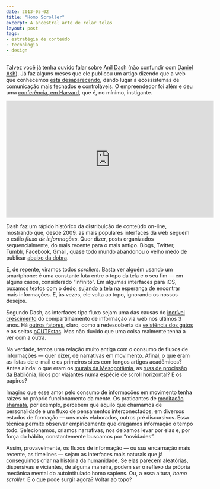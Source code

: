 ```yaml
---
date: 2013-05-02
title: "Homo Scroller"
excerpt: A ancestral arte de rolar telas
layout: post
tags: 
- estratégia de conteúdo
- tecnologia
- design
---
```


Talvez você já tenha ouvido falar sobre [Anil Dash](http://dashes.com/anil/about.html) (não confundir com [Daniel Ash](https://en.wikipedia.org/wiki/Daniel_Ash)). Já faz alguns meses que ele publicou um artigo dizendo que a web que conhecemos [está desaparecendo](http://dashes.com/anil/2012/12/the-web-we-lost.html), dando lugar a ecossistemas de comunicação mais fechados e controláveis. O empreendedor foi além e deu uma [conferência, em Harvard,](http://dashes.com/anil/2013/04/harvard.html) que é, no mínimo, instigante.

<iframe width="560" height="315" src="http://www.youtube-nocookie.com/embed/9KKMnoTTHJk?rel=0#t=2457s?" frameborder="0" allowfullscreen></iframe>

Dash faz um rápido histórico da distribuição de conteúdo on-line, mostrando que, desde 2009, as mais populares interfaces da web seguem o estilo *fluxo de informações*. Quer dizer, posts organizados sequencialmente, do mais recente para o mais antigo. Blogs, Twitter, Tumblr, Facebook, Gmail, quase todo mundo abandonou o velho medo de publicar [abaixo da dobra](https://en.wikipedia.org/wiki/Above_the_fold).

E, de repente, viramos todos *scrollers*. Basta ver alguém usando um smartphone: é uma constante luta entre o topo da tela e o seu fim — em alguns casos, considerado “infinito”. Em algumas interfaces para iOS, puxamos textos com o dedo, [sujando a tela](http://www.engadget.com/2007/10/18/phone-fingers-fight-smudges-protect-against-stds/) na esperança de encontrar mais informações. E, às vezes, ele volta ao topo, ignorando os nossos desejos.

Segundo Dash, as interfaces tipo fluxo sejam uma das causas do [incrível crescimento](http://caosordenado.com/2012-uma-nova-era-para-a-comunicacao/) do compartilhamento de informação via web nos últimos 3 anos. Há [outros fatores](https://www.youtube.com/watch?v=ycwsF77NP_A), claro, como a redescoberta da [existência dos gatos](http://www.reddit.com/r/cats/) e as seitas [oCUTEstas](http://www.reddit.com/r/aww). Mas não duvido que uma coisa realmente tenha a ver com a outra.

Na verdade, temos uma relação muito antiga com o consumo de fluxos de informações — quer dizer, de narrativas em movimento. Afinal, o que eram as listas de e-mail e os primeiros sites com longos artigos acadêmicos? Antes ainda: o que eram os [murais da Mesopotâmia](http://www.academia.edu/563167/Colours_in_Late_Bronze_Mesopotamia._Some_Hints_on_Wall_Paintings_from_Dur_Kurigalzu_Nuzi_and_Kar-Tukulti-Ninurta), as [ruas de procissão da Babilônia](https://en.wikipedia.org/wiki/Ishtar_Gate), lidos por viajantes numa espécie de scroll horizontal? E os papiros?

Imagino que esse amor pelo consumo de informações em movimento tenha raízes no próprio funcionamento da mente. Os praticantes de [meditação shamata](http://www.shambhala.org/meditation/faqs.php), por exemplo, percebem que aquilo que chamamos de personalidade é um fluxo de pensamentos interconectados, em diversos estados de formação — uns mais elaborados, outros pré discursivos. Essa técnica permite observar empiricamente que dragamos informação o tempo todo. Selecionamos, criamos narrativas, nos deixamos levar por elas e, por força do hábito, constantemente buscamos por “novidades”.

Assim, provavelmente, os fluxos de informação — ou sua encarnação mais recente, as timelines — sejam as interfaces mais naturais que já conseguimos criar na história da humanidade. Se elas parecem aleatórias, dispersivas e viciantes, de alguma maneira, podem ser o reflexo da própria mecânica mental do autointitulado homo sapiens. Ou, a essa altura, *homo scroller*. E o que pode surgir agora? Voltar ao topo?